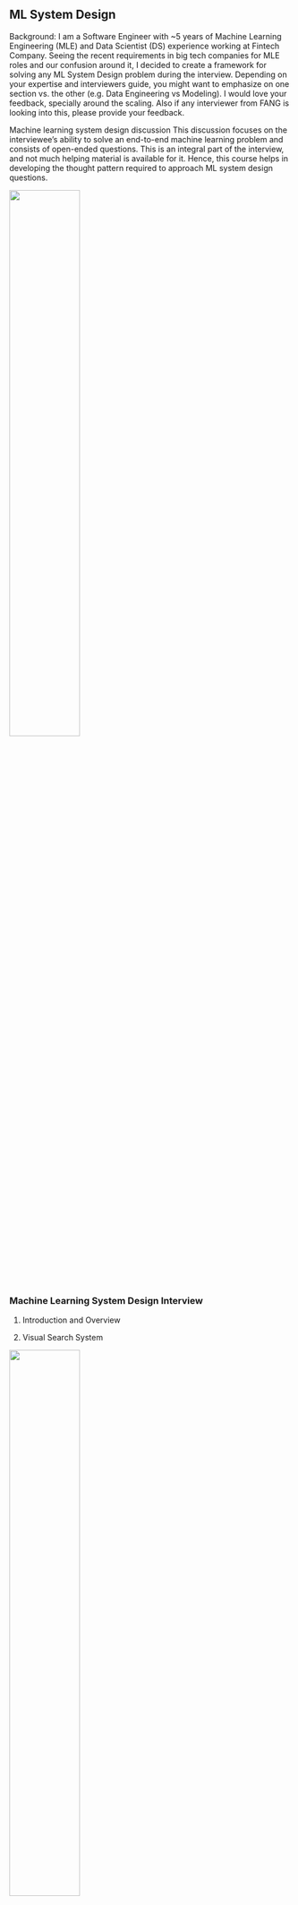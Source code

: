 ## ML System Design
Background:
I am a Software Engineer with ~5 years of Machine Learning Engineering (MLE) and Data Scientist (DS) experience working at Fintech Company. Seeing the recent requirements in big tech companies for MLE roles and our confusion around it, I decided to create a framework for solving any ML System Design problem during the interview. Depending on your expertise and interviewers guide, you might want to emphasize on one section vs. the other (e.g. Data Engineering vs Modeling).
I would love your feedback, specially around the scaling. Also if any interviewer from FANG is looking into this, please provide your feedback.

Machine learning system design discussion
This discussion focuses on the interviewee’s ability to solve an end-to-end machine learning problem and consists of open-ended questions. This is an integral part of the interview, and not much helping material is available for it. Hence, this course helps in developing the thought pattern required to approach ML system design questions.

<!-- <img src="pic/mlq.png" width=50% height=50%>(pic/mlq.png) -->
<img src="pic/mlq.png" width=50% height=50%>

### Machine Learning System Design Interview
01. Introduction and Overview

02. Visual Search System
<img src="pic/IMG_0405.png" width=50% height=50%>
<img src="pic/IMG_0406.png" width=50% height=50%>

03. Google Street View Blurring System
<img src="pic/IMG_0407.png" width=50% height=50%>
<img src="pic/IMG_0408.png" width=50% height=50%>
<img src="pic/IMG_0409.png" width=50% height=50%>

04. YouTube Video Search
<img src="pic/IMG_0410.png" width=50% height=50%>
<img src="pic/IMG_0411.png" width=50% height=50%>

05. Harmful Content Detection
<img src="pic/IMG_0412.png" width=50% height=50%>
<img src="pic/IMG_0414.png" width=50% height=50%>
<img src="pic/IMG_0415.png" width=50% height=50%>

06. Video Recommendation System
<img src="pic/IMG_0416.png" width=50% height=50%>
<img src="pic/IMG_0417.png" width=50% height=50%>
<img src="pic/IMG_0418.png" width=50% height=50%>
<img src="pic/IMG_0419.png" width=50% height=50%>

07. Event Recommendation System
<img src="pic/IMG_0420.png" width=50% height=50%>
<img src="pic/IMG_0421.png" width=50% height=50%>
<img src="pic/IMG_0422.png" width=50% height=50%>

08. Ad Click Prediction on Social Platforms
<img src="pic/IMG_0423.png" width=50% height=50%>
<img src="pic/IMG_0424.png" width=50% height=50%>
<img src="pic/IMG_0425.png" width=50% height=50%>

09. Similar Listings on Vacation Rental Platforms
<img src="pic/IMG_0426.png" width=50% height=50%>
<img src="pic/IMG_0427.png" width=50% height=50%>
<img src="pic/IMG_0428.png" width=50% height=50%>
<img src="pic/IMG_0429.png" width=50% height=50%>

10. Personalized News Feed

<img src="pic/ml-newsfeed.png" width=50% height=50%>
<img src="pic/IMG_0430.png" width=50% height=50%>
<img src="pic/IMG_0431.png" width=50% height=50%>
<img src="pic/IMG_0432.png" width=50% height=50%>
<img src="pic/IMG_0433.png" width=50% height=50%>
<img src="pic/IMG_0434.png" width=50% height=50%>
<img src="pic/IMG_0436.png" width=50% height=50%>

11. People You May Know

### Generative AI System Design Interview
1. Introduction and Overview

2. Gmail Smart Compose
<img src="pic/IMG_0440.png" width=50% height=50%>
<img src="pic/IMG_0441.png" width=50% height=50%>
<img src="pic/IMG_0442.png" width=50% height=50%>
<img src="pic/IMG_0443.png" width=50% height=50%>
<img src="pic/IMG_0444.png" width=50% height=50%>
<img src="pic/IMG_0445.png" width=50% height=50%>
<img src="pic/IMG_0446.png" width=50% height=50%>
<img src="pic/IMG_0447.png" width=50% height=50%>
<img src="pic/IMG_0448.png" width=50% height=50%>
<img src="pic/IMG_0449.png" width=50% height=50%>
<img src="pic/IMG_0450.png" width=50% height=50%>
<img src="pic/IMG_0451.png" width=50% height=50%>

3. Google Translate



4. ChatGPT: Personal Assistant Chatbot



5. Image Captioning



6. Retrieval-Augmented Generation



7. Realistic Face Generation

8. High-Resolution Image Synthesis

9. Text-to-Image Generation

10. Personalized Headshot Generation

11. Text-to-Video Generation


### MLE SD Questions
VO2: SD: design a system for serving content recommendation. eg. data storage, feature store, data pipeline and updates period. how to optimize the system, such as in pre-ranking recall, how to build cache for efficient ANN computing

VO3: SD: design ML algorithm or system there to really quickly capture those shifts in user interest, both in short-term and long-term interest ideally. So how would you model the user? So the question is like, how would you model the user interest in a short video recommendation system?

VO6: How do you design a dector for inappropriate contents? How would you use the dector for recommendation policy?

推荐Facebook events给用户

System design：设计一个ML系统detect一个广告里包不包含weapon。一个印度小哥面的，全程都是我在drive(背模版)，每讲完一个部分问他有没有什么问题他都是“good 继续“这种。我觉得对于NG来说除了自己看看Grokking the ML Interview那个课，提前找人mock interview至关重要，我在网上付费找人mock了两次，提升非常大。我第一次mock的时候甚至不知道要在白板上写什么。甚至我第二次mock的时候题目是detect harmful information很多东西可以直接套上去。

difference between a generative and discriminative model
difference between MLE and MAP
difference between bagging and boosting
explain Bayes theorem
explain SGD and Adam
explain cross-entropy and KL divergence
inductive biases of CNNs, RNNs and transformers
describe the components of a transformer decoder


#### Meta
detect fraud information
我感觉和面试官不断clarify很重要。每一个小的定义和他的hint，一定不要我自己觉得我明白了，而是要问对方是不是这个意思。
我用alex xu和youtube的shusenwang的那个课准备的。

设计一个live comment system for live streaming apps such as YouTube. 感觉system design 就是这样，一问细节就能看出来你的实力。deep dive 可能看面试官的背景和偏好，我的问了how are data stored cross regions? how were data synced cross regions? Can US users sees comments from European users? how to handle peak scenario, such as some live stream event?
Live comment
* Leetcode coding contest website
* Presence indicator
* Ins bidding
* News feed
* Dropbox
* Ads click aggregation
* Proximity
* Youtube


### Template/Framework
machine learning design的问题一般都是问设计一个推荐系统，广告排序，还有一般的监督学习的系统。所以准备起来要了解各类的推荐系统的优缺点，以及最新的embeding的方法, 可以看一下这个博客
> https://medium.com/the-graph/applying-deep-learning-to-related-pins-a6fee3c92f5e。
现在为止，面的两家pinterest和facebook都是围绕着推荐系统展开的，中间会问到各种小问题，比如feature提取，model不够好怎么办。
另外ML的问题，建议最好按照sd一样，按照逻辑点进行回答。
1. 厘清问题，该问题属于什么类型的machine learning问题，比如监督性学习，比如推荐系统。
2. 明确输出目标，明白该问题的目标是什么
3. 数据:
   数据收集，了解一下都有哪些数据可以给我们利用
   数据特征提取，把你想到的特征进行分类，都有哪些domain的特征可以进行提取。
4. 模型，有哪些模型可以使用，然后点出各个模型的优缺点是哪些
5. 评估，你怎么进行模型的评估好坏，评价指标是什么，还有怎么改进。
6. 画出框图，然后进行优化。
7. Scaling

<img src="pic/mlsd.png" width=50% height=50%>

***overview***
Key steps in ML system setup
1. `Setting up the problem`
2. `Understanding scale and latency requirements`
3. `Defining metrics`
4. `Architecture discussion`
5. `Offline model building and evaluation`
6. `Online model execution and evaluation`
7. `Model Debugging and Testing`

***Details***
1. `Setting up the problem`/`Clarify Requirements`
The interviewer’s question is generally very broad. So, the first thing you need to do is ask questions. Asking questions will close the gap between your understanding of the question and the interviewer’s expectations from your answer. You will be able to narrow down your problem space, chalk out the requirements of the system, and finally arrive at a precise machine learning problem statement.
  - What is the goal? Any secondary goal? Business Sense, Customer Experience
    - e.g. for CTR - maximizing the number of clicks is the primary goal. A secondary goal might be the quality of the ads/content
  - Define your ML problem statement, Prediction/Classification problem?
    - Supervised Learning/Unsupervised Learning, Recommendation System like Netflix, Twitter

2. `Understanding scale and latency requirements`/`Clarify Requirements`
Your conversation should also include questions about performance/speed and capacity considerations of the system. The answers to these questions will guide you when you come up with the architecture of the system. Knowing that you need to return results quickly will influence the depth and complexity of your models. Having huge amounts of data to process, you will design the system with scalability in mind. Find more on this in the architecture discussion section. Let’s clarify the problem statement by specifying three aspects: scope, scale, and personalization.
  - Ask questions about the scale of the system - how many users, how much content?
  - Scale of the data: How many requests per second do we anticipate to handle?
  - Latency requirements: Do we want to return the search result in 100 milliseconds or 500 milliseconds?
As we work on a machine learning-based system, our goal is generally to improve our metrics (engagement rate, etc.) while ensuring that we meet the capacity and performance requirements. Major performance and capacity discussions come in during the following two phases of building a machine learning system:
  - Training time: How much training data and capacity is needed to build our predictor?
  - Evaluation time: What are the Service level agreement(SLA) that we have to meet while serving the model and capacity needs?
`Relatively simiple algorithm/model`:
We need to consider the performance and capacity along with optimization for the ML task at hand, i.e., measure the complexity of the ML system at the training and evaluation time and use it in the decision process of building our ML system architecture as well as in the selection of the ML modeling technique.
  linear regression (single-layer neural network-based) algorithm
  < Tree-based algorithms
  < deep neural network
  Performance based SLA ensures that we return the results back within a given time frame (e.g. 500ms) for 99% of queries. Capacity refers to the load that our system can handle, e.g., the system can support 1000 QPS (queries per second).
`Add shards/More machines`:
If we evaluate every document using a relatively fast model such as tree-based or linear regression and it takes 1\mu
μs, our simple model would still take 100s to run for 100 million documents that matched the query “computer science”. This is where distributed systems come in handy; we will distribute the load of a single query among multiple shards, e.g., we can divide the load among 1000 machines and can still execute our fast model on 100 million documents in 100ms (100s/1000).
a tree-based or linear regression takes 1μs for an exmaple -> 100s for 100million exmaples -> add 1000 machines takes 100ms(100s/1000)
deep learning model for search ranking takes 1ms to evaluate an example -> add 1000 shards will still take 100s for 100million (1ms * 100mill/1000) -> continue to add more shards and bring the number down -> using a funnel-based approach when designing ML systems for performance and limited capacity
`Layered/funnel based modeling approach`:
To manage both the performance and capacity of a system, one reasonable approach that’s commonly used is to start with a relatively fast model when you have the most number of documents e.g. 100 million documents in case of the query “computer science” for search. In every later stage, we continue to increase the complexity (i.e. more optimized model in prediction) and execution time but now the model needs to run on a reduce number of documents e.g. our first stage could use a linear model and final stage can use a deep neural network. If we apply deep neural network for only top 500 documents, with 1ms evaluation time per document, we would need 500ms on a single machine. With 5 shards we can do it in around 100ms.

3. `Defining the metrics of the problem`
Now that you have figured out what machine learning problem you want to solve, the next step is to come up with metrics. Metrics will help you to see if your system is performing well. Knowing our success criteria helps in understanding the problem and in selecting key architectural components. This is why it’s important to discuss metrics early in our design discussions. The next step is to carefully choose your system’s performance metrics for both online and offline testing. The metrics you choose will depend on the problem your system is trying to solve.
  - Metrics for offline testing
    - test the models’ performance during the development phase. binary classification, AUC, log loss, precision, recall, and F1-score. In other cases, you might have to come up with specific metrics for a certain problem. For instance, for the search ranking problem, you would use NDCG as a metric.
  - Metrics for online testing
    - you will use online metrics to test them in the production environment. While coming up with online metrics, you may need both component-wise/component level metrics (NDCG to measure the performance of your model online) and end-to-end metrics (users’ engagement and retention rate).

4. `Architecture discussion`
The next step is to design your system’s architecture. You need to think about the components of the system and how the data will flow through those components. In this step, you need to be careful to design a model that can scale easily.
  - How the ML system fits into the overall product backend
    - Think/draw a very simple diagram with input/output line between system backend and ML system
  - Architecting for scale
    - As we mentioned previously, the requirements gathered during problem setup help you in chalking out the architecture. For instance, you are tasked with building an ML system that displays relevant ads to users. During its problem setup, you ask questions and realize that the number of users and ads in the system is huge and ever-increasing. Thus, you need a scalable system that quickly figures out the relevant ads for all users despite the increase in data. Hence, you can’t just build a complex ML model and run it for all ads in the system because it would take up a lot of time and resources. The solution is to use the funnel approach, where each stage will have fewer ads to process. This way, you can safely use complex models in later stages.

5. `Offline model building and evaluation`
  - `Data: Training data generation`
  The quality and quantity of training data are a big factor in determining how far you can go in our machine learning optimization task.
    - Human labeled data (offline)
      This is an expensive way to gather data. So we need to supplement it with in-house labelers or open-source datasets.
      - Crowdsourcing
      Crowdsourcing can be used to collect training data for relatively simpler tasks. For instance, if you are building an email spam detection system, you would need to label emails as spam or real. This is a simple task that crowd workers can easily do without requiring any special training.
      - Specialized labelers
      We can hire specialized/trained labelers who can label data for us according to the given ML task. The trained labelers will use software, such as Label box, to mark the boundaries of different objects in the driving images.
      - Open-source datasets
    - Data collection through a user’s interaction with the pre-existing system (online)
      - using an existing ML-based system or a rule-based system
    - Targeted data gathering
      Offline training data collection is expensive. So, you need to identify what kind of training data is more important and then target its collection more. To do this, you should see where the system is failing, i.e., areas where the system is unable to predict accurately. Your focus should be to collect training data for these areas.
    - Additional creative collection techniques
        - Build the product in a way that it collects data from user
        We can tweak the functionality of our product in a way that it starts generating training data for our model.
        This can be done by tweaking the system in the following way:
            - Ask users to name the board (collection) to which they save each pin. The name of the board will help to categorize the pins according to their content.
            - Ask new users to choose their interests in terms of the board names specified by existing users.
        The first step will help you to build content profiles. Whereas, the second step will help you build user profiles. The model can utilize these to show pins that would interest the user, personalizing the experience.
        - Creative manual expansion
        We can expand training data using creative ways. Assume that we are building a system that detects logos in images (object detection) and we have some images containing the logos we want to detect. We can expand/enhance the training data by manually placing those logos on a different set of images as well. This logo placement can be done in different positions and sizes. The enhanced training data will enable us to build a more robust logo detector model, which will be able to identify logos of all sizes at different positions and from various kinds of images.
        - Data expansion using GANs
        When working with systems that use visual data, such as object detectors or image segmenters, we can use GANs (generative adversarial networks) to enhance the training data. For instance, consider that we are building an object detector. There are a lot of training images of sunny weather conditions but less of rainy weather. A model trained on this training data may not work well for images with rainy conditions. Here, we can utilize GANs to convert images with sunny weather conditions to rainy weather conditions. This will increase our training data for rainy conditions, resulting in a more robust model.
  - `Train, test, & validation splits -> a`
    - The size of each split will depend on your particular scenario.
    - While splitting training data, you need to ensure that you are capturing all kinds of patterns in each split.
    - Most of the time, we are building models with the intent to forecast the future. Therefore, you need your splits to reflect this intent as well.
    - Quantity of training data
    - Training data filtering
      - Cleaning up data
      You might see that the training data consist of a lot of bot traffic apart from the real user interactions. Bot traffic would just contain impressions and no clicks. This would introduce a lot of wrong negative examples. So we need to exclude them from the training data so that our model doesn’t learn from wrong examples.
      - Removing bias
      The model hence trained, will continue considering the previous top recommendation to be the top recommendation this time too. Hence, the “rich getting richer” cycle will continue. In order to break this cycle, we need to employ an exploration technique that explores the whole content pool (all movies available on Netflix). Therefore, we show “randomized” recommendations instead of “popular first” for a small portion of traffic for gathering training data. The users’ engagement with the randomized recommendations provides us with unbiased training data. This data really helps in removing the current positional and engagement bias of the system.
      - Bootstrapping new items
      Sometimes we are dealing with systems in which new items are added frequently. The new items may not garner a lot of attention, so we need to boost them to increase their visibility. For example, in the movie recommendation system, new movies face the cold start problem. We can boost new movies by recommending them based on their similarity with the user’s already watched movies, instead of waiting for the new movies to catch the attention of a user by themselves. Similarly, we may be building a system to display ads, and the new ads face the cold start problem. We can boost them by increasing their relevance scores a little, thereby artificially increasing their chance of being viewed by a person.
  - `Feature: Feature engineering -> b`
  - `Model: Model training -> c`
  - `Evaluation: Offline evaluation`

6. `Online model execution and evaluation`
Now that you have selected the top-performing models, you will test them in an online environment. Online testing heavily influences the decision of deploying the model. This is where online metrics come into play. Depending on the type of problem, you may use both component level and end-to-end metrics. As mentioned before, for the search engine task, the `component-wise metric` will be NDCG in online testing. However, this alone is not enough. You also need an `end-to-end metric` as well, like session success rate, to see if the system’s (search engine’s) performance has increased by using your new search ranking ML model. If you see a substantial increase in system performance during the online test, you can deploy it on production.
  - `Iterative model improvement`
    - Your model may perform well during offline testing, but the same increase in performance may not be observed during an online test. Here, you need to think about debugging the model to find out what exactly is causing this behavior. Is a particular component not working correctly? Is the features’ distribution different during training and testing time? For instance, a feature called “user’s top five interest” may show a difference in distribution during training and testing, when plotted. This can help you to identify that the routines used to provide the top five user interests were significantly different during training and testing time. Moreover, after the first version of your model has been built and deployed, you still need to monitor its performance. If the model is not performing as expected, you need to go towards debugging. You may observe a general failure from a decrease in AUC. Or, you may note that the model is failing in particular scenarios. For instance, by analysing the video recording of the self-driving car, you may find out that the image segmentation fails in rushy areas. The problem areas identified during model debugging will guide you in building successive iterations of your model.
  - `Running an online experiment`
    - A/B testing
      As visitors are served with either the control or variation/test version of the app, and their engagement with each experience is measured and analyzed through statistical analysis testing. Note that unless the tests are statistically significant, we cannot back up the claims of one version winning over another.
    - Measuring long term effects
      If an A/B test is run with the outcome of a significance level of 95% (p-value ≤ 0.05), there is a 5% probability that the variation that we see is by chance. In some cases, we need to be more confident about the result of an A/B experiment when it is overly optimistic.
      - Back Testing
        Do we lose gains? Is the gain caused by an A/B experiment equal to the loss by B/A experiment? Assume that the A/B experiment gave a gain of 5% and B/A experiment gave a loss of 5%. This will ensure that the changes made in the system improved performance.
      - Long-running A/B tests
        For example, suppose that for the ad prediction system, the revenue went up by 5% when we started showing more ads to users but this had no effect on user retention. Will users start leaving the platform if we show them significantly more ads over a longer period of time? To answer this question, we might want to have a long-running A/B experiment to understand the impact. The long-running experiment, which measures long-term behaviors, can also be done via a backtest. We can launch the experiment based on initial positive results while continuing to run a long-running backtest to measure any potential long term effects. If we can notice any significant negative behavior, we can revert the changes from the launched experiment.

7. `Model Debugging and Testing`
Let’s go over different phases in the development of a machine learning system, potential issues that we can face, and how to debug and fix them.
There are two main phases in terms of the development of a model that we will go over:
  - Building the first version of the model and the ML system.
    The goal in this phase is to build the 1st version of the model. Few important steps in this stage are:
    - We begin by identifying a business problem in the first phase and mapping it to a machine learning problem.
    - We then go onto explore the training data and machine learning techniques that will work best on this problem.
    - Then we train the model given the available data and features, play around with hyper-parameters.
    - Once the model has been set up and we have early offline metrics like accuracy, precision/recall, AUC, etc., we continue to play around with the various features and training data strategies to improve our offline metrics.
    - If there is already a heuristics or rule-based system in place, our objective from the offline model would be to perform at least as good as the current system, e.g., for ads prediction problem, we would want our ML model AUC to be better than the current rule-based ads prediction based on only historical engagement rate.
    It’s important to get version 1 launched to the real system quickly rather than spending too much time trying to optimize it. For example, if our AUC is 0.7 and it’s better than the current system with AUC 0.68, it’s generally a better idea to take model online and then continue to iterate to improve the quality. The reason is primarily that model improvement is an iterative process and we want validation from real traffic and data along with offline validation. We will look at various ideas that can help in that iterative development in the following sections.
  - `Deploying and debugging v1 model`
    Some ML-based systems only operate in an offline setting, for example, detect objects from a large set of images. But, most systems have an online component as well, for example, building a search ranking ML model will have to run online to service incoming queries and ranking the documents that match the query. In our first attempt to take the model online, i.e., enable live traffic, might not work as expected and results don’t look as good as we anticipated offline. Let’s look at a few failure scenarios that can happen at this stage and how to debug them.
    - `Change in feature distribution`
      The change in the feature distribution of training and evaluation set can negatively affect the model performance. Let’s consider an example of an Entity linking system that is trained using a readily available Wikipedia dataset. As we start using the system for real traffic, the traffic that we are now getting for finding entities is a mix of Wikipedia articles as well as research papers. Given the model wasn’t trained on that data, its feature distribution would be a lot different than what it was trained on. Hence it is not performing as well on the research articles entity detection.
      Another scenario could be a significant change in incoming traffic because of seasonality. Let’s consider an example of a search system trained using data for the last 2 weeks of December, i.e., mostly holiday traffic. If we deploy this system in January, the queries that it will see will be vastly different than what it was trained on and hence not performing as well as we observed in our offline validation.
    - `Feature logging issues`
      When the model is trained offline, there is an assumption that features of the model generated offline would exactly be the same when the model is taken online. However, this might not be true as the way we generated features for our online system might not exactly be the same. It’s a common practice to append features offline to our training data for offline training and then add them later to the online model serving part. So, if the model doesn’t perform as well as we anticipated online, it would be good to see if feature generation logic is the same for offline training as well as online serving part of model evaluation.
      Suppose we build an ads click prediction model. The model is trained on historical ad engagement. We then deploy it to predict the ads engagement rate. Now the assumption is that the features generated for the model offline would exactly be the same for run-time evaluation. Let’s assume that we have one important feature/signal for our model that’s based on historical advertiser ad impressions. During training, we compute this feature by using the last 7 days’ impression. But, the logic to compute this feature at model evaluation time uses the last 30 days of data to compute advertiser impressions. Because of this feature computed differently at training time and evaluation time, it will result in the model not performing well during online serving. It would be worth comparing the features used for training and evaluation to see if there is any such discrepancy.
    - `Overfitting`
      Overfitting happens when a model learns the intrinsic details in the training data to the extent that it negatively impacts the performance of the model on new or unseen data.
      One good way of ensuring that we don’t get into this problem is to use a hidden test set which is not used for tuning hyperparameters and only use it for final model quality measurement.
      Another important part is to have a comprehensive and large test set to cover all possible scenarios in a fairly similar distribution to how we anticipate them in live traffic.
    - `Under-fitting`
      One indication from training the model could be that the model is unable to learn complex feature interactions especially if we are using a simplistic model. So, this might indicate to us that using slightly higher-order features, introduce more feature interactions, or use a more complex /expensive model such as a neural network.
  - Iterative improvements on top of the first version as well as debugging issues in large scale ML systems.  
    The best way to iterative improve model quality is to start looking at failure cases of our model prediction and using that come up with the ideas that will help in improving model performance in those cases.
    - Missing important feature
    Digging deeper into failures examples can identify missing features that can help us perform better in failures cases.
    - Insufficient training examples
    We may also find that we are lacking training examples in cases where the model isn’t performing well. We will cater to all possible scenarios where the model is not performing well and update the training data accordingly.
  - `Debugging large scale systems`
    In the case of debugging large scale systems with multiple components(or models), we need to see which part of the overall system is not working correctly. It could be done for one failure example or over a set of examples to see where the opportunity lies to improve the metrics.
    The following are a few key steps to think about iterative model improvement for large scale end to end ML systems:
    - Identify the component
    This accounts for finding the architectural component resulting in a high number of failures in our failure set.
    - Improve the quality of component

<img src="pic/ab_test.png" width=50% height=50%>

a, b, c
1. a `Data Related Activites`
    - Data Explore - whats the dataset looks like?
    - Understand different features and their relationship with the target
        - Is the data balanced? If not do you need oversampling/undersampling?
        - Is there a missing value (not an issue for tree-based models)
        - Is there an unexpected value for one/more data columns? How do you know if its a typo etc. and decide to ignore?
    - Feature Importance - partial dependency plot, SHAP values, dataschool video (reference)
    - (ML Pipeline: Data Ingestion) Think of Data ingestion services/storage
    - (ML Pipeline: Data Preparation) Feature Engineering - encoding categorical features, embedding generation etc.
    - (ML Pipeline - Data Segregation) Data split - train set, validation set, test set
3. b `Feature Related Activities`
    - Embeddings
          Embeddings enable the encoding of entities (e.g., words, docs, images, person, ad, etc.) in a low dimensional vector space such that it captures their semantic information. Capturing semantic information helps to identify related entities that occur close to each other in the vector space. Usually, they are generated using neural networks. A neural network architectures can be set up easily to learn a dense representation of entities. We will go over a few of such architectures later in this lesson.
        - Text embeddings: Word2vec
          Word2vec is self-supervised as it trains a model by predicting words from other words that appear in the sentence(context). Representing words with a dense vector is critical for the majority of Natural language processing (NLP) tasks. Word2vec uses a simple but powerful idea to use neighboring words to predict the current word and in the process, generates word embeddings. Any machine learning task that wants to utilize text terms can benefit from this dense embedding vector, which captures word semantic meanings.
          - CBOW
          Continuous bag of words (CBOW) tries to predict the current word from its surrounding words by optimizing for loss function.
          - Skipgram
          Skipgram: In this architecture, we try to predict surrounding words from the current word.
        - Context-based embeddings:
          contextualized information can result in different meanings of the same word, and context-based embeddings look at neighboring terms at embedding generation time. This means that we have to provide contextual information (neighboring terms) to fetch embeddings for a term. In a Word2vec case, we don’t need any context information at the embeddings fetch time as embedding for each term was fixed.
          - Embeddings from Language Models (ELMo)
          The idea behind ELMO is to use the bi-directional LSTM model to capture the words that appear before and after the current word.
          - Bidirectional Encoder Representations from Transformers (BERT)
          BERT uses an attention mechanism and is able to see all the words in the context, utilizing only the ones (i.e., pay more attention) which help with the prediction.
        - Visual embedding (image embedding)
          Once we have trained the model, we only use the encoder (first N network layers) to generate embeddings for images. Auto-encoders are also an example of self-supervised learning, like Word2vec, as we can use an image data set without any label to train the model and generate image embeddings. The input passes through a set of convolution, pooling, and fully connected layers to the last softmax layer for the final classification task. The penultimate layer before softmax captures all image information in a vector such that it can be used to classify the image correctly. So, we can use the penultimate layer value of a pre-trained model as our image embedding.
        - Network/Relationship-based embedding
          the retrieval and ranking of results for a particular user (or query) are mostly about predicting how close they are. Therefore, having an embedding model that projects these documents in the same embedding space can vastly help in the retrieval and ranking tasks of recommendation, search, feed-based, and many other ML systems.
          We can generate embeddings for both the above-discussed pairs of entities in the same space by creating a two-tower neural network model that tries to encode each item using their raw features. The model optimizes the inner product loss such that positive pairs from entity interactions have a higher score and random pairs have a lower score. Let’s say the selected pairs of entities (from a graph or based on interactions) belong to set A. We then select random pairs for negative examples.
          Two tower model to optimize inner product loss for user and item embeddings
    - Transfer learning
      Growth in the ML community and knowledge sharing, This allows people to utilize pre-trained models in a specific area bootstrap quickly.. Another key motivator is that many problems share common sub-problems, e.g., in all visual understanding and prediction areas, tasks such as finding edges, boundaries, and background are common sub-problems. One key advantage of doing transfer learning is that we have the ability to start learning from pre-trained models, and hence, we can utilize the knowledge from similar domains. Transfer learning also optimizes training resources, and it helps teams that don’t have massive computing resources available.
      - Training data is limited:
      In case of a limited amount of specialized training data, we can either go with the approach of freezing all the layers and using the pre-trained model for feature generation or fine-tuning only the final layers.  
      - Training data is plenty:
      If we have a significant amount of training data (e.g. one million+ examples), we have the choice to play around with multiple ideas. We can start with just freezing the model, fine-tuning only final layers, or we can retrain the whole model to adjust weights for our specialized task.
      - Similarity of prediction tasks:
        The similarity of learning tasks can also guide us on whether we can simply use the model as it is or need to fine-tune the model for our new prediction task. For example, if we built a classifier for cars and now we want to use it for trucks, there is a good chance that many of the features are going to be common and we don’t have to fine-tune much. Here, we can utilize the pre-trained model as it is and build our models on top of it (i.e., utilizing the output of pre-trained models as features).
3. c `Model Related Activities`
Now, you can finally decide on the ML models that you should use for the given tasks, keeping the performance and capacity considerations in mind. We can also try out different hyperparameter values to see what works best. If you are using the funnel approach, you may select simpler models for the top of the funnel where data size is huge and more complex neural networks or trees based models for successive parts of the funnel. We also have the option of utilizing pre-trained SOTA (state of the art) models to leverage the power of transfer learning (you don’t need to reinvent the wheel completely each time).
  - (ML Pipeline - Model Train and Evaluation) Build a simple model (XGBoost or NN)
      - How to select a model? Assuming its a Neural Network
          1. NLP/Sequence Model
              - start: LSTM with 2 hidden layers
              - see if 3 layers help,
              - improve: check if Attention based model can help
          2. Image Models - (Don't care right now)
          3. Other
              - start: Fully connected NN with 2 hidden layers
              - Improve: problem specific
  - (ML Pipeline - Model Train and Evaluation) What are the different hyperparameters (HPO) in the model that you chose and why?
  - (ML Pipeline - Model Train and Evaluation) Once the simple model is built, do a bias-variance tradeoff, it will give you an idea of overfitting vs underfitting and based on whether overfit or underfit, you need different approaches to make you model better.
  - Draw the ML pipeline (reference #3)
  - Model Debug (reference #1)
  - Model Deployment (reference#3)
  - (ML Pipeline: Performance Monitoring) Metrics
  - AUC, F1, MSE, Accuracy, NDCG for ranking problems etc.
  - When to use which metrics?


### ***1. Search Ranking***
<img src="pic/search_rank.png" width=50% height=50%>

This is just an example configuration, and it’s important to point out that the number of stages and documents ranked at each stage should be selected based on capacity requirements as well as experimentation to see the impact on relevance based on documents scored at each layer.

Query rewriting -> Spell checker -> Query expansion/Query relaxation -> Query understanding -> Document selection(100k) -> Ranker(500) -> Blender -> Training data generation

Ranker:
Document Selection (100k out of 100m) ->
Ranker Stage 1 (500 out of 100k) recall of the top five to ten relevant documents (A relatively less complex linear algorithm, like logistic regression or small MART(Multiple additive regression trees) model) pointwise approach ->
Ranker Stage 2 (500 in correct order) precision of the top five to ten relevant documents (LambdaMART is a variation of MART where we change the objective to improve pairwise ranking, LambdaRank is a neural network-based approach utilizing pairwise loss to rank the documents.) pairwise learning algorithms

From RankNet to LambdaRank to LambdaMART: An Overview
> https://www.microsoft.com/en-us/research/wp-content/uploads/2016/02/MSR-TR-2010-82.pdf

We can calculate the NDCG score of the ranked results to compare the performance of different models.

<img src="pic/layered_model.png" width=50% height=50%>

The above example configuration assumes that you are first selecting one-hundred thousand documents for the searcher’s query from the index, then using two-stage ranking, with the first one reducing from one-hundred thousand to five-hundred documents and the second stage is then ranking these five-hundred documents. The blender can then blend results from different search verticals, and the filter will further screen irrelevant or offensive results to get good user engagement.

> Clarifying questions
`Problem scope`:
`Scale`: How many websites exist that you want to enable through this search engine? How many requests per second do you anticipate to handle? the search engine is getting around 10K queries per second (QPS).
Personalization: have access to their profile as well as their historical search data

> Metrics
`Online metrics`
Click-through rate:
The click-through rate measures the ratio of clicks to impressions.
successful sessions can be defined as the ones that have a click with a ten-second or longer dwell time.
Zero-click searches
Time to success
`Offline metrics`
normalized discounted cumulative gain (NDCG) in detail as it’s a critical evaluation metric for any ranking problem
NDCG: In contrast to cumulative gain, discounted cumulative gain (DCG) allows us to penalize the search engine’s ranking if highly relevant documents (as per ground truth) appear lower in the result list.

`Document Selection`
Inverted Index, Relevance scoring scheme
One basic scoring scheme is to utilize a simple weighted linear combination of the factors involved. The weight of each factor depends on its importance in determining the relevance score. Some of these factors are:
  - Terms match
  - Document popularity
  - Query intent match
  - Personalization match

`Feature Engineering`
The knowledge of feature engineering is highly significant from an interview perspective.
  - Searcher-specific features
    - age, gender and interests
  - Query-specific features
    - Query historical engagement, Query intent (A few examples of query intent are news, local, commerce, etc.)
  - Document-specific features
    - Page rank, Document engagement radius
  - Context-specific features
    - Time of search, Recent events
  - Searcher-document features
    - Distance, Historical engagement
  - Query-document features
    - Text Match, Unigram or bigram, Query-document historical engagement, Embeddings(represent the query and documents in the form of vectors)

`Training data generation` for the search ranking problem
This component displays the cyclic manner of using machine learning to make a search engine ranking system. It takes online user engagement data from the SERP displayed in response to queries and generates positive and negative training examples. The training data generated is then fed to the machine learning models trained to rank search engine results.
  - Training data generation for pointwise approach
  - Training data generation for pairwise approach
    - Human raters (offline method)
    - User-engagement (online method)

`Blender`
Blender gives relevant results from various search verticals, like, images, videos, news, local results, and blog posts. The blender finally outputs a search engine result page (SERP) in response to the searcher’s query.

`Ranker`
The ranker will actively utilize machine learning to find the best order of documents (this is also called learning to rank). In stage one, you can use fast (nanoseconds) linear ML models to rank them. In stage two, you can utilise computationally expensive models (like deep learning models) to find the most optimized order of top 500 documents given by stage one. `When choosing an algorithm, remember to consider the model execution time. Cost vs benefit tradeoff is always an important consideration in large scale ML systems.`

`Ranking`
Learning to Rank (LTR): A class of techniques that applies supervised machine learning (ML) to solve ranking problems. The pointwise and pairwise techniques that we will apply fall under this class.
for a large scale search engine, it makes sense to adopt a multi-layer funnel approach. The top layer of the funnel looks at a large number of documents and uses simpler and faster algorithms for ranking. The bottom layer ranks a small number of documents with complex machine-learned models.
The configuration shown above assumes that the first stage will receive one-hundred thousand relevant documents from the document selection component. You then reduce this number to five-hundred after ranking in this layer, ensuring that the topmost relevant results are forwarded to the second stage (also referred to as `the recall of the documents`).
It will then be the responsibility of the second stage to rank the documents such that topmost relevant results are placed in the correct order (also referred to as `the precision of the documents`).
First stage model will focus on the `recall` of the top five to ten relevant documents in the first five-hundred results while the second stage will ensure `precision` of the top five to ten relevant documents.
This is achieved by changing the objective function from a `single pointwise objective` (click, session success) to a pairwise objective. `Pairwise optimization for learning to rank` means that the model is not trying to minimize the classification error but rather trying to get as many pairs of documents in the right order as possible.

From RankNet to LambdaRank to LambdaMART: An Overview
> https://www.microsoft.com/en-us/research/wp-content/uploads/2016/02/MSR-TR-2010-82.pdf

`Filtering Results`
Result set after ranking, These results are inappropriate despite having good user engagement
- are offensive
- cause misinformation
- are trying to spread hatred
- are not appropriate for children
- are inconsiderate towards a particular group
- features: There are maybe a few particular features that we might want to add specifically for our filtering model. For example, website historical report rate, sexually explicit terms used, domain name, website description, images used on the website, etc.
- Classifier: Once you have built the training data with the right features, you can utilize classification algorithms like logistic regression, MART(Boosted trees or Random Forest), or a Deep neural network to classify a result as inappropriate.


### ***2. Feed Ranking System***
<img src="pic/feed_system.png" width=50% height=50%>

1. `Setting up the problem`
Given a list of tweets, train an ML model that predicts the probability of engagement of tweets and orders them based on that score

In the past, a rather simplistic approach has been followed for this purpose. All the Tweets generated by their followees since user A’s last visit were displayed in reverse chronological order.
The feed can be improved by displaying activity based on its relevance for the logged-in user. Therefore, the feed order is now based on relevance ranking.

2. `Understanding scale and latency requirements`
3. `Defining metrics`
`User engagement metrics`
comments, likes, and retweets, time spent on Twitter

`Negative engagement or counter metric`
reporting a Tweet as inappropriate, block a user, hide a Tweet

`Weighted engagement`
When it comes to interpretation, a higher score equates to higher user engagement. The weights can be tweaked to find the desired balance of activity on the platform. the metric would become a weighted combination of these user actions. The weighted combination metric can be thought of as a value model. It will summarize multiple impacts (of different forms of user engagements) into a single score.

4. `Architecture discussion`
`Ranker`
Train separate models. Each model can focus on predicting the occurrence probability of a certain user action for the tweet. There will be a separate predictor for like, comment, time spent, share, hide, and report. The results of these models can be merged, each having a different weight/importance, to generate a rank score. The Tweets will then be ranked according to this score.
Separately predicting each user action allows us to have greater control over the importance we want to give to each action when calculating the rank of the Tweet. We can tweak the weights to display Tweets in such a manner that would align with our current business objectives, i.e., give certain user actions higher/lower weight according to the business needs.

<img src="pic/tweet_selection.png" width=50% height=50%>

`Tweet selection schemes`
  - A not-so-new Tweet
  Consider a Tweet that user A has viewed previously. However, by the time the user logs in again, this Tweet has received a much bigger engagement and/or A’s network has interacted with it.

  - New Tweets + unseen Tweets
  the Tweet selection component now fetches a mix of newly generated Tweets along with a portion of unseen Tweets from the cache.
  - Network Tweets + interest / popularity-based Tweets
  An engaging Tweet could be one that:
    - aligns with user A’s interests
    - is locally/globally trending
    - engages user A’s network
  1. Selecting these Tweets can prove to be very beneficial in two cases:
  The user has recently joined the platform and follows only a few others. As such, their small network is not able to generate a sufficient number of Tweets for the Tweet selection component (known as the Bootstrap problem).
  2. The user likes a Tweet from a person outside of his network and decides to add them to their network. This would increase the discoverability on the platform and help grow the user’s network.

<img src="pic/tweet_network.png" width=50% height=50%>

Selecting these Tweets can prove to be very beneficial in two cases:
- The user has recently joined the platform and follows only a few others. As such, their small network is not able to generate a sufficient number of Tweets for the Tweet selection component (known as the Bootstrap problem).
- The user likes a Tweet from a person outside of his network and decides to add them to their network. This would increase the discoverability on the platform and help grow the user’s network.

<img src="pic/tweet_feature.png" width=50% height=50%>

5. `Offline model building and evaluation`

`Feature Engineering`
Dense features
  - User-author features
    - User-author historical interactions
      - author_liked_posts_3months
      - author_liked_posts_count_1year
    - User-author similarity
      - common_followees
      - topic_similarity
      - tweet_content_embedding_similarity
      - [x] social_embedding_similarity

  - Author features
    - Author’s degree of influence
      - is_verified
      - author_social_rank
      - author_num_followers
      - follower_to_following_ratio
    - Historical trend of interactions on the author’s Tweets
      - author_engagement_rate_3months
      - author_topic_engagement_rate_3months

  - User-Tweet features
    - topic_similarity
    - embedding_similarity

  - Tweet features
    - Features based on Tweet’s content
      - Tweet_length
      - Tweet_recency
      - is_image_video
      - is_URL
    - Features based on Tweet’s interaction
      - num_total_interactions
      (Time decay can be used in all features where there is a decline in the value of a quantity over time.)
      - use different time windows to capture the recency of interactions
        - interactions_in_last_1_hour
        - interactions_in_last_1_day
        - interactions_in_last_3_days
        - interactions_in_last_week
      - Separate features for different engagements
        - likes_in_last_3_days
        - comments_in_last_1_day
        - reshares_in_last_2_hours
        - likes_in_last_3_days_user’s_network_only
        - comments_in_last_1_day_user’s_network_only
        - reshares_in_last_2_hours_user’s_network_only
    - Context-based features
      - day_of_week
      - time_of_day
      - current_user_location
      - season
      - lastest_k_tag_interactions
      - approaching_holiday

Sparse features
  - unigrams/bigrams of a Tweet
  - user_id
  - tweets_id

`Training Data Generation`
  - Training data generation through online user engagement
  The users’ online engagement with Tweets can give us positive and negative training examples. For instance, if you are training a single model to predict user engagement, then all the Tweets that received user engagement would be labeled as positive training examples. Similarly, the Tweets that only have impressions would be labeled as negative training examples.

  Impression: If a Tweet is displayed on a user’s Twitter feed, it counts as an impression. It is not necessary that the user reads it or engages with it, scrolling past it also counts as an impression.

  Given that the model’s scores are only going to be used to rank Tweets among themselves, poor model calibration doesn’t matter much in this scenario. We will discuss this in the ads system  , where calibrated scores are important, and we need to be mindful of such a sampling technique.

  - Balancing positive and negative training examples
  - Train test split

`Ranking`
  - `Logistic regression`
  `Pros`:
  A key advantage of using logistic regression is that it is reasonably fast to train. This enables you to test new features fairly quickly to see if they make an impact on the AUC or validation error. Also, it’s extremely easy to understand the model. You can see from the feature weights which features have turned out to be more important than others.
  Cons:
  A major limitation of the linear model is that it assumes linearity exists between the input features and prediction. Therefore, you have to manually model feature interactions. For example, if you believe that the day of the week before a major holiday will have a major impact on your engagement prediction, you will have to create this feature in your training data manually. Other models like tree-based and neural networks are able to learn these feature interactions and utilize them effectively for predictions.

  - `MART`: multiple additive regression trees (Boosted Decision Trees and Random Forest)
  `Pros`:
  Trees are inherently able to utilize non-linear relations between features that aren’t readily available to logistic regression.
  Tree-based models also don’t require a large amount of data as they are able to generalize well quickly. So, a few million examples should be good enough to give us an optimized model.
  Cons:
  To Do

  Consider a scenario, where a person reshares a Tweet but does not click the like button. Even though the user didn’t actually click on the like button, retweeting generally implies that the user likes the Tweet. The positive training example for the retweet model may prove useful for the like model as well. Hence, you can reuse all positive training examples across every model.
  One way to utilize the overall engagement data among each individual predictor of P(like), P(comment) and P(retweet) is to build one common predictor, i.e., P(engagement) and share its output as input into all of your predictors.

<img src="pic/multi_network.png" width=50% height=50%>

  - `Multi-task neural networks`
  having a simpler model for stage one ranking and use complex stage two model to obtain the most relevant Tweets ranked at the top of the user’s Twitter feed.

  However, for a very large scale data set, training separate deep neural networks (NNs) can be slow and take a very long time (ten’s of hours to days). The following approach of setting up the models for multi-task learning caters to this problem.

  total_loss = like_loss + comment_loss + retweet_loss

  `Pros`:
  Given the training time is slow for neural networks, training one model (shared layers) would make the overall training time much faster. Moreover, this will also allow us to share all the engagement data across each learning task.
  This approach should be able to perform at least as effective as training separate networks for each task. It should be able to outperform in most cases as we use the shared data and use it across each predictor. Also, one key advantage of using shared layers is that models would be much faster to train than training completely separate deep neural networks for each task.

<img src="pic/stacking1.png" width=50% height=50%>
<img src="pic/stacking2.png" width=50% height=50%>
<img src="pic/stacking3.png" width=50% height=50%>

  - `Stacking models and online learning`
  One way to outperform the “single model technique approach” is to use multiple models to utilize the power of different techniques by stacking models on top of each other. Let’s go over one such stacking setup that should work out very well for the feed problem.
  The setup includes training tree-based models and neural networks to generate features that you will utilize in a linear model (logistic regression). The main advantage of doing this is that you can utilize `online learning`, meaning we can continue to update the model with every user action on the live site. You can also use sparse features in our linear model while getting the power of all non-linear relations and functions through features generated by tree-based models and neural networks.
  For trees, you can generate features by using the triggering of leaf nodes, e.g., given two trees with four leaf nodes, each will result in eight features that can be used in logistic regression, as shown below.
  each leaf node in the random forest will result in a boolean feature that will be active based on whether the leaf node is triggered or not.
  Similarly, for neutral networks, rather than predicting the probability of events, you can just plug-in the output of the last hidden layer as features into the logistic regression models.

  `Pros`:
  1. Logistic regression can be easily used for changing the model online, based on real-time user interactions that happen with the tweets. This helps the model to re-learn the weight of all tree leaves as well.
  2. To summarize, this stacking model setup will still give us all the learning power of deep neural networks and tree-based models along with the flexibility of training logistic regressions model, while keeping it almost real-time refreshed with online learning.
  3. Another advantage of using `real-time online learning` with logistic regression is that you can also utilize sparse features to learn the interaction, e.g., features like user_id and tweet_id can be used to memorize the interaction with each individual user and Tweet.
  4. Given that features like tweet_id and user_id are extremely sparse, training and evaluation of the model must be done in a `distributed environment` because the data won’t fit on one machine.

`Diversity`
  - Diversity in Tweets’ authors
  - Diversity in tweets’ content
  - Introducing the repetition penalty

6. `Online model execution and evaluation`

`Online Experimentation`
  - Step 1: Training different models
  - Step 2: Validating models offline
  - Step 3: Online experimentation
  Now that you have selected the best model offline, you will use A/B testing to compare the performance of this model with the currently deployed model, which displays the feed in reverse chronological order.
  - Step 4: To deploy or not to deploy
  You should go for complex solutions (based on new features, or data, etc.) only if you anticipate it to bring larger gains in the future.
  To wrap up, if, after an A/B experiment, you see an engagement gain by the model that is statistically significant and worth the complexity it adds to the system, it makes sense to replace the current live system with the new model.

7. `Model Debugging and Testing`

### ***3. Netflix Recommendation System***
***Netflix Recommender System competition***
基本这个问题可以抽象为你有很多user，很多item，一定的历史数据(user买item后的rating)，现在你要决定推荐哪些新的东西给每个user
具体到你被问的问题，可能会有一定的变种，举几个例子
1. Yelp饭馆的推荐，涉及到了geolocation information
2. Facebook Newsfeed推荐，涉及到了不同user之前的networking
3. Ins Story推荐，每条Story是独一无二的并且是有时间性的
4. Spotify音乐推荐，怎么把音乐做个embedding

1. `Setting up the problem`
The prime factor that led to Netflix’s success was its recommendation system. The algorithm does a great job of bringing the right kind of content to the right users. Unlike Netflix’s recommendation system, a simple recommendation system would have simply recommended the trending movies/shows with little regard for the particular user’s preferences. At most, it would look at the viewer’s past watches and recommend movies/shows of the same genre.

Another key aspect of Netflix’s approach is that they have found ways to recommend content that seemed different from the user’s regular choices. However, Netflix’s recommendations are not based on wild guesses, but they are based on other users’ watch histories, these users share some common patterns with the concerned user. This way, customers got to discover new content that they wouldn’t have found otherwise.

The task at hand is to create such a recommendation system that keeps the viewers hooked and introduces them to varied content that expands their horizons.

2. `Understanding scale and latency requirements`
Now that you know the problem at hand, let’s define the scope of the problem:
The total number of subscribers on the platform as of 2019 is 163.5 million.
There are 53 million international daily active users.
Hence, you have to build a system for a large number of users who require good recommendations on a daily basis.

One common way to set up the recommendation system in the machine learning world is to pose it as a classification problem with the aim to predict the probability of user engagement with the content. So, the problem statement would be:
“Given a user and context (time, location, and season), predict the probability of engagement for each movie and order movies using that score.”

3. `Defining metrics`
Online metrics
  - Engagement rate = sessions with clicks/total number of sessions
  However, the user might click on a recommended movie but does not find it interesting enough to complete watching it. Therefore, only measuring the engagement rate with the recommendations provides an incomplete picture.
  - Videos watched
  To take into account the unsuccessful clicks on the movie/show recommendations, we can also consider the average number of videos that the user has watched. We should only count videos that the user has spent at least a significant time watching (e.g., more than two minutes).
  However, this metric can be problematic when it comes to the user starting to watch movie/series recommendations but not finding them interesting enough to finish them.
  Series generally have several seasons and episodes, so watching one episode and then not continuing is also an indication of the user not finding the content interesting. So, just measuring the average number of videos watched might miss out on overall user satisfaction with the recommended content.
  - Session watch time
  Session watch time measures the overall time a user spends watching content based on recommendations in a session. The key measurement aspect here is that the user is able to find a meaningful recommendation in a session such that they spend significant time watching it.
  Therefore, measuring session watch time, which is indicative of the session success, is a good metric to track online for the movie recommendation system.

Offline metrics
  Can we build an ideal set of documents that will allow us to measure recommendation set quality? One way of doing this could be to look at the movies/series that the user has completely watched and see if your recommendation system gets it right using historical data.
  Once we have the set of movies/series that we can confidently say should be on the user’s recommendation list, we can use the following offline metrics to measure the quality of your recommendation system.

<img src="pic/map.png" width=50% height=50%>

  - mAP @ N : Mean Average Precision
  N = length of the recommendation list
  Precision measures the ratio between the relevant recommendations and total recommendations in the movie recommendation list. It will be calculated as follows:
  P = number of relevant recommendations/total number of recommendations

  The movie recommendation list and precisions at each cutoff “k” (1 to 5) can be represented as follows.
  Note that a true positive (1), down the recommendation list, leads to low a mAP compared to the one that is high up in the list. This is important because we want the best recommendations to be at the start of the recommendation set.
  Lastly, the “mean” in mAP means that we will calculate the AP with respect to each user’s ratings and take their mean. So, mAP computes the metric for a large set of users to see how the system performs overall on a large set.

<img src="pic/mar.png" width=50% height=50%>

  - mAR @ N : Mean Average Recall
  Recall for your recommendation list is the ratio between the number of relevant recommendations in the list and the number of all possible relevant items(shows/movies). It is calculated as:
  r = number of relevant recommendations/number of all possible relevant items

  Lastly, the “mean” in mAR means that we will calculate AR with respect to each user’s ratings and then take their mean.
  So, mAR at a high-level, measures how many of the top recommendations (based on historical data) we are able to get in the recommendation set.

  - F1 score
  mAP @ N focuses on how relevant the top recommendations are, whereas mAR @ N shows how well the recommender recalls all the items with positive feedback, especially in its top recommendations. You want to consider both of these metrics for the recommender.
  If you want to give equal importance to precision and recall, you need to look for a score that conveys the balance between precision and recall.
  F1 score = 2 * mAR∗mAP/(mAP+mAR)

  So, the F1 score based on mAP and mAR will be a fairly good offline way to measure the quality of your models. Remember that we selected our recommendation set size to be five, but it can be differ based on the recommendation viewport or the number of recommendations that users on the platform generally engage with.

<img src="pic/rmse.png" width=50% height=50%>

  - Offline metric for optimizing ratings
  root mean squared error (RMSE)


`Feature Engineering`

<img src="pic/rec_feat.png" width=50% height=50%>

User-based features
  - age
  - gender
  - language
  - country
  - average_session_time
  - last_genre_watched
  - user_actor_histogram
  - user_genre_histogram
  - user_language_histogram

Context-based features
  - season_of_the_year
  - upcoming_holiday
  - days_to_upcoming_holiday
  - time_of_day
  - day_of_week
  - device

Media-based features
  - public-platform-rating
  - revenue
  - time_passed_since_release_date
  - time_on_platform
  - media_watch_history
  - genre
  - movie_duration
  - content_set_time_period
  - content_tags
  - show_season_number
  - country_of_origin
  - release_country
  - release_year
  - release_type
  - maturity_rating

Media-user cross features
  - User-genre historical interaction features
    - user_genre_historical_interaction_3months
    - user_genre_historical_interaction_1year
    - user_and_movie_embedding_similarity
    - user_actor
    - user_director
    - user_language_match
    - user_age_match
  - sparse features
    - movie_id
    - title_of_media
    - synopsis
    - original_title
    - distributor
    - creator
    - original_language
    - director
    - first_release_year
    - music_composer
    - actors


4. `Architecture discussion`
We have a huge number of movies to choose from. Also, we require complex models to make great, personalized recommendations. However, if we try to run a complex model on the whole corpus, it would be inefficient in terms of execution time and computing resources usage.
Therefore, we split the recommendation task into two stages.
Stage 1: Candidate generation
Stage 2: Ranking of generated candidates

`Candidate Generation`
This component focuses on `higher recall`, meaning it focuses on gathering movies that might interest the user from all perspectives, e.g., media that is relevant based on historical user interests, trending locally, etc.
1. Collaborative filtering
In this technique, you find users similar to the active user based on the intersection of their historical watches. You, then, collaborate with similar users to generate candidate media for the active user, as shown below.
  - Nearest neighborhood
  To generate recommendations for user i, you need to predict their feedback for all the movies they haven’t watched. You will collaborate with users similar to user i for this process. Their ratings for a movie, not seen by user i, would give us a good idea of how user i would like it.
  It is evident that this process will be computationally expensive with the increase in numbers of users and movies. The sparsity of this matrix also poses a problem when a movie has not been rated by any user or a new user has not watched many movies.
  - [x] Matrix factorization
2. Content-based filtering
Content-based filtering allows us to make recommendations to users based on the characteristics or attributes of the media they have already interacted with.
  - Similarity with historical interactions
  - Similarity between media and user profiles
3. Embedding-based similarity

weaknesses of the approaches for candidate generation discussed above
  - Collaborative filtering can suggest candidates based solely on the historical interaction of the users. Unlike content-based filtering, it does not require domain knowledge to create user and media profiles. It may also be able to capture data aspects that are often elusive and difficult to profile using content-based filtering. However, collaborative filtering suffers from the cold start problem. It is difficult to find users similar to a new user in the system because they have less historical interaction. Also, new media can’t be recommended immediately as no users have given feedback on it.
  - The neural network technique also suffers from the cold start problem. The embedding vectors of media and users are updated in the training process of the neural networks. However, if a movie is new or if a user is new, both would have fewer instances of feedback received and feedback given, respectively. By extension, this means there is a lack of sufficient training examples to update their embedding vectors accordingly. Hence, the cold start problem.
  - Content-based filtering is superior in such scenarios. It does require some initial input from the user regarding their preferences to start generating candidates, though. This input is obtained as a part of the onboarding process, where a new user is asked to share their preferences. Once we have the initial input, it can create and then match the user’s profile with media profiles. Moreover, new medias’ profiles can be built immediately as their description is provided manually.

<img src="pic/rec01.png" width=50% height=50%>
<img src="pic/rec02.png" width=50% height=50%>
<img src="pic/rec03.png" width=50% height=50%>
<img src="pic/rec04.png" width=50% height=50%>
<img src="pic/rec05.png" width=50% height=50%>
<img src="pic/rec06.png" width=50% height=50%>
<img src="pic/rec07.png" width=50% height=50%>
<img src="pic/rec08.png" width=50% height=50%>
<img src="pic/rec09.png" width=50% height=50%>
<img src="pic/rec10.png" width=50% height=50%>
<img src="pic/rec11.png" width=50% height=50%>
<img src="pic/rec12.png" width=50% height=50%>
<img src="pic/rec13.png" width=50% height=50%>

`Ranking`
This component focuses on `higher precision`, i.e., it will focus on the ranking of the top k recommendations.
Re-ranking is done for various reasons, such as bringing diversity to the recommendations. Consider a scenario where all the top ten recommended movies are comedy. You might decide to keep only two of each genre in the top ten recommendations. This way, you would have five different genres for the user in the top recommendations.

If you are also considering past watches for the media recommendations, then re-ranking can help you. It prevents the recommendation list from being overwhelmed by previous watches by moving some previously watched media down the list of recommendations.
  - Approach 1: Logistic regression or random forest
  There are multiple reasons that training a simplistic model might be the way to go. They are as follows:
    - Training data is limited
    - You have limited training and model evaluation capacity
    - You want model explainability to really understand how the ML model is making its decision and show that to the end-user
    - You require an initial baseline to see how far you can go in reducing our test set loss before you try more complex approaches
  - Approach 2: Deep NN with sparse and dense features
  Another way to model this problem is to set up a deep NN. Some of the factors that were discussed in Approach 1 are now key requirements for training this deep NN model. They are as follows:
    - Hundreds of millions of training examples should be available
    - Having the capacity to evaluate these models in terms of capacity and model interpretability is not that critical.
  Since the idea is that you want to predict whether the user will watch the media or not, you train a deep NN with sparse and dense features for this learning task. Two extremely powerful sparse features fed into such a network can be videos that the user has previously watched and the user’s search terms. For these sparse features, you can set up the network to also learn media and search term embeddings as part of the learning task. These specialized embeddings for historical watches and search terms can be very powerful in predicting the next watch idea for a user. They will allow the model to personalize the recommendation ranking based on the user’s recent interaction with media content on the platform.

  An important aspect here is that both search terms and historical watched content are list-wise features. You need to think about how to feed them in the network given that the size of the layers is fixed. You can use an approach similar to pooling layers in CNN (convolution neural networks) and simply average the historical watch id and search text term embeddings before feeding it into the network.


<img src="pic/rec_ranker.png" width=50% height=50%>
<img src="pic/rec_ranker01.png" width=50% height=50%>
<img src="pic/rec_ranker02.png" width=50% height=50%>

`Re-ranking`
The top ten recommendations on the user’s page are of great importance. After your system has given the watch probabilities and you have ranked the results accordingly, you may re-rank the results.
Re-ranking is done for various reasons, such as bringing diversity to the recommendations. Consider a scenario where all the top ten recommended movies are comedy. You might decide to keep only two of each genre in the top ten recommendations. This way, you would have five different genres for the user in the top recommendations.
If you are also considering past watches for the media recommendations, then re-ranking can help you. It prevents the recommendation list from being overwhelmed by previous watches by moving some previously watched media down the list of recommendations.


5. `Offline model building and evaluation`
  - Generating training examples
  One way of interpreting user actions as positive and negative training examples is based on the duration for which the user watched a particular show/movie. You take positive examples as ones where the user ended up watching most of a recommended movie/show, i.e., watched 80% or more. You take negative examples, again where we are confident that the user ignored a movie/show, i.e., watched 10% or less.
  If the percentage of a movie/show watched by the user falls between 10% and 80%, you will put it in the uncertainty bucket. This percentage is not clearly indicative of a user’s like or dislike, so you ignore such examples. For instance, let’s say a user watched 55% of a movie. This could be considered a positive example considering that they liked it enough to watch it midway. However, it could be that a lot of people had recommended it to them, so they wanted to see what all the hype was about by at least watching it halfway through. However, they, ultimately, decided that it was not according to their liking.
  Hence, to avoid these kinds of misinterpretations, you label examples as positive and negative only when you are certain about it to a higher degree.
  - Balancing positive and negative training examples
  randomly downsample the negative examples
  - Weighting training examples
  - How many layers should you setup? How many activation units should be used in each layer? The best answer to these questions is that you should start with 2-3 hidden layers with a RELU based activation unit and then play around with the numbers to see how this helps us reduce the test error. Generally, adding more layers and units helps initially, but its usefulness tapers off quickly. The computation and time cost would be higher relative to the drop in error rate.

<img src="pic/rec_train.png" width=50% height=50%>


6. `Online model execution and evaluation`
7. `Model Debugging and Testing`

### ***4. Ad Prediction System***
1. `Setting up the problem`
`Problem Statement`
Predict the probability of engagement of an ad for a given user and context(query, device, etc.)
Note that the context can be different depending on the type of application in which we are displaying the advertisement.
There are two categories of applications:
- Search engine: Here, the query will be part of the context along with the searcher. The system will display ads based on the search query issued by the searcher.
- Social media platforms: Here, we do not have a query, but the user information (such as location, demographics, and interests hierarchy) will be part of the context and used to select ads. The system will automatically detect user interest based on the user’s historical interactions (using machine learning algorithms) and display ads accordingly.

Most components will be the same for the above two discussed platforms with the main difference being the context that is used to select and predict ad engagement.

2. `Understanding scale and latency requirements`

3. `Defining metrics`
The metrics used in our ad prediction system will help select the best machine-learned models to show relevant ads to the user. They should also ensure that these models help the overall improvement of the platform, increase revenue, and provide value for the advertisers.

`Why are both online and offline metrics important?`
Offline metrics are mainly used to compare the models offline quickly and see which one gives the best result.
Online metrics are used to validate the model for an end-to-end system to see how the revenue and engagement rate improve before making the final decision to launch the model.

They should also ensure that these models help the overall improvement of the platform, increase revenue, and provide value for the advertisers.
- Offline metrics
  - area under the receiver operator curve (AUC)
  However, given that the system needs well-calibrated prediction scores, AUC, has the following shortcomings in this ad prediction scenario.
    1. AUC does not penalize for “how far off” predicted score is from the actual label. For example, let’s take two positive examples (i.e., with actual label 1) that have the predicted scores of 0.51 and 0.7 at threshold 0.5. These scores will contribute equally to our loss even though one is much closer to our predicted value.
    2. AUC is insensitive to well-calibrated probabilities.
  - `Log Loss` (or more precisely cross-entropy loss) is the measure of our predictive error.
    1. This metric captures to what degree expected probabilities diverge from class labels. As such, it is an absolute measure of quality, which accounts for generating well-calibrated, probabilistic output.
    2. Let’s consider a scenario that differentiates why log loss gives a better output compared to AUC. If we multiply all the predicted scores by a factor of 2 and our average prediction rate is double than the empirical rate, AUC won’t change but log loss will go down.

- Online metrics
  - `Overall revenue`
  It’s important to call out that just measuring revenue is a very short term approach, as we may not provide enough value to advertisers and they will move away from the system. However, revenue is definitely one critical metric to track.
  - `Overall ads engagement rate`
    - Click rate
    This will measure the ratio of user clicks to ads.
    - Downstream action rate
    This will measure the action rate of a particular action targeted by the advertiser e.g. add to cart rate, purchase rate, message rate etc.
  - `Counter metrics`
  It’s important to track counter metrics to see if the ads are negatively impacting the platform. There is a risk that users can leave the platform if ads degrade the experience significantly. Along with top metrics, it’s important to track direct negative feedback by the user on the ad such as providing following feedback on the ad:
    - Hide ad
    - Never see this ad
    - Report ad as inappropriate

<img src="pic/ads_sys.png" width=50% height=50%>

4. `Architecture discussion`
`Architectural Components`

`Advertiser flow`
Advertisers create ads containing their content as well as targeting, i.e., scenarios in which they want to trigger their ads.
  - Query-based targeting
  This method shows ads to the user based on the query terms.
  - User-based targeting
  The ads will be subjective to the user based on a specific region, demographic, gender, age, etc.
  - Interest-based targeting
  This method shows interest-based ads.
  - Set-based targeting
  This type shows ads to a set of users selected by the advertisers.

`User flow`
As the platform user queries the system, it will look for all the potential ads that can be shown to this user based on different targeting criteria used by the advertiser.
  - Advertisers create ads providing targeting information, and the ads are stored in the ads index
  - When a user queries the platform, ads can be selected from the index based on their information (e.g., demographics, interests, etc.) and run through our ads prediction system.

- `Ad selection`
The ad selection component will fetch the top k ads based on relevance (subject to the user context) and bid from the ads index.
The main goal of the ads selection component is to narrow down the set of ads that are relevant for a given query. In a search-based system, the ads selection component is responsible for retrieving the top relevant ads from the ads database (built using all the active ads in the system) according to the user and query context. In a feed-based system, the ads selection component will select the top k relevant ads based more on user interests than search terms.
- `Ad prediction`
The ad prediction component will predict user engagement with the ad (the probability that an action will be taken on the ad if it is shown), given the ad, advertiser, user, and context. Then, it will rank ads based on relevance score and bid.
- `Auction`
The auction mechanism then determines whether these top K relevant ads are shown to the user, the order in which they are shown, and the price the advertisers pay if an action is taken on the ad. For every ad request, an auction takes place to determine which ads to show. The top relevant ads selected by the ad prediction system are given as input to Auction. Auction then looks at total value based on an ad’s bid as well as its relevance score. An ad with the highest total value is the winner of the auction. The total value depends on the following factors:
  - Bid
  The bid an advertiser places for that ad. In other words, the amount the advertiser is willing to pay for a given action such as click or purchase.
  - User engagement rate
  An estimate of user engagement with the ad.
  - Ad quality score
  An assessment of the quality of the ad by taking into account feedback from people viewing or hiding the ad.
  - Budget
  The advertiser’s budget for an ad
The estimated user engagement and ad quality rates combined results in the ad relevance score. They can be combined based on different weights as selected by the platform, e.g., if it’s important to keep positive feedback high, the ad quality rate will get a higher weight.

`Pacing`
Pacing an ad means evenly spending the ad budget over the selected time period rather than trying to spend all of it at the start of the campaign.

<img src="pic/ads_funnel.png" width=50% height=50%>

`Funnel model approach`
As we go down the funnel (as shown in the diagram), the complexity of the models becomes higher and the set of ads that they run on becomes smaller. It’s also important to note that the initial layers are mostly responsible for ads selection. On the other hand, ads prediction is responsible for predicting a well-calibrated engagement and quality score for ads. This predicted score is going to be utilized in the auction as well.

Let’s go over an example to see how these components will interact for the search scenario.
- A thirty-year old male user issues a query “machine learning”.
- The `ads selection` component `selects all the ads` that match the targeting criteria ( user demographics and query) and uses a simple model to predict the ad’s relevance score.
- The `ads selection` component `ranks the ads` according to r, where r = bid * relevance and sends the top ads to our ads prediction system.
- The `ads prediction` component will go over the selected ads and uses a highly optimized ML model to `predict a precise calibrated score`.
- The `ads auction` component then runs the auction algorithm based on the bid and predicted ads score to select the `top most relevant ads` that are shown to the user.

<img src="pic/ads_feat.png" width=50% height=50%>

`Feature Engineering`
1. Ad specific features
  - ad_id
  - ad_content_raw_terms
  - historical_engagement_rate
    - ad_engagement_history_last_24_hrs
    - ad_engagement_history_last_7_days
  - ad_impression
  - ad_negative_engagement_rate
  - ad_embedding
  - ad_age
  - ad_bid
2. Advertiser specific features
  - advertiser_domain
  - historical_engagement_rate
  - region_wise_engagement
3. User specific features
  - user_previous_search_terms
  - user_search_terms
  - age
  - gender
  - language
  - embedding_last_k_ads
  - engagement_content_type
  - engagement_days
  - platform_time_spent
  - region
4. Context specific features
  - current_region
  - time
  - device
    - screen_size
5. User-ad cross features
  - embedding_similarity
  - region_wise_engagement
  - user_ad_category_histogram
  - user_ad_subcategory_histogram
  - user_gender_ad_histogram
  - user_age_ad_histogram
6. User-advertiser cross features
  - embedding_similarity
  - user_gender_advertiser_histogram
  - user_age_advertiser_histogram

`Ad Selection`
  - `Phase 1: Selection of ads`
  Quick selection of ads for the given query and user context according to selection criteria
  The first key requirement to be able to achieve the quick selection objective is to have the ads stored in a system that is fast and enables complex selection criteria. This is where building an in-memory index to store the ads will be massively helpful.
  So, the above selection criteria in phase 1 will reduce our space set from all active ads to ads that are targeted for the current user.
  - `Phase 2: Narrow down selection set to top relevant ads`
  The number of ads selected in phase 1 can be quite large depending on the query and the user, e.g., we can have millions of ads targeted for a sports fan. So, running a complex ML model to predict engagement on all these selected ads will be slow and expensive. At this point, it makes sense to narrow down the space using a simplistic approach before we start running complex models.
  The eventual ranking of ads is going to be based on (bid * predicted score). We already know the bid at this point and can use the prior engagement score (CPE - cost per engagement) based on the ad, advertiser, ad type, etc. as our predicted score.

  <img src="pic/ads_phase2.png" width=50% height=50%>

  - `Phase 3`: Apply the machine learning model on the trimmed ads to select the top ones.
  As the ranking in phase 2 is super simplistic, we should still select a sizable ads(e.g., ten thousand) by running a better model as we work towards reducing the ad set. We can run a simplistic and efficient model on ads selected in phase 2 to further narrow it down. The top ads from this phase will be passed to our ad prediction stage to run more complex and accurate models for better user engagement prediction.
  We can use either logistic regression or additive trees based models (such as random forest or boosted decision trees) as they are quite efficient. Neural network-based models need more capacity and time so they might not be the best choice at this stage.

  <img src="pic/ads_phase3.png" width=50% height=50%>

As discussed earlier in the architectural components lessons, the ad set in each phase is narrowed down for the phase below it, thus making it a funnel-based approach. As we progress down the funnel, the complexity of the models increases, and the number of results decrease. Within the ad selection component, we adopt the same funnel based approach. First, we select ads in phase 1, then rank them based on prior scores in phase 2. Finally, we rank them using an efficient model in phase 3 to come up with the top ads that we want to send to the ad prediction stage.

<img src="pic/ads_pred.png" width=50% height=50%>

`How does the system scale?`
Note that our index is sharded, i.e., it runs on multiple machines and every machine selects the top k ads based on the prior score. Each machine then runs a simplistic logistic regression model built on dense features (there are no sparse features to keep the model size small) to rank ads.
The number of partitions (shards) depends on the size of the index. A large index results in more partitions as compared to a smaller index. Also, the system load measured in queries per second (QPS) decides how many times the partition is replicated.

<img src="pic/ads_scale.png" width=50% height=50%>

The ad set returned from the ad selection component is further ranked by the ad prediction component.

`Ad Prediction`
The ad prediction component has to make predictions for the final set of candidate selected ads. It needs to be robust and adaptive and should be able to learn from massive data volume.

`Modeling approach`
Ads are generally short-lived. So, our predictive model is going to be deployed in a dynamic environment where the ad set is continuously changing over time.
Given this change in an ad set, keeping the model up to date on the latest ads is important. In other words, model performance will degrade with each passing day if it isn’t refreshed frequently.

<img src="pic/ads_online1.png" width=50% height=50%>
<img src="pic/ads_online2.png" width=50% height=50%>


5. `Offline model building and evaluation`
`Model recalibration`
Negative downsampling can accelerate training while enabling us to learn from both positive and negative examples. However, our predicted model output will now be in the downsampling space. For instance, consider that if our engagement rate is 5% and we select only 10% negative samples, our average predicted engagement rate will be near 50%. Auction uses this predicted rate to determine order and pricing; therefore it’s critical that we recalibrate our score before sending them to auction. The recalibration can be done using:
q = p/(p+(1-p)/w)
Here,
q is the re-calibrated prediction score,
p is the prediction in downsampling space, and
w is the negative downsampling rate.

6. `Online model execution and evaluation`
`Model for online learning`
One model that easily supports online learning and has the ability to update it using stochastic gradient descent using mini-batches is logistic regression.
  - Auto non-linear feature generation
  `Cons:`
  One potential drawback is that simple logistic regression (generalized linear model) relies on manual effort to create complex feature crosses and generating non-linear features. Manually creating such features is cumbersome and will mostly be restricted to modeling the relationship between two or three features. On the other hand, tree and neural network-based models are really good at generating complex relationships among features when optimizing the model.
  `Pros:`
  To overcome this, we can use additive trees and neural networks to find such complex feature crosses and non-linear feature relationships in data, and then these features are input to our logistic regression model.
    - Additive trees
    - Neural Network
    neural network-based models are also really good at capturing non-linear, complex relationships between features.

<img src="pic/ads_additive.png" width=50% height=50%>
<img src="pic/ads_network.png" width=50% height=50%>

So, let’s combine the above two ideas together:
  - We train additive trees and neural network to predict non-linear complex relationships among our features. We then use these models to generate features.
  - We use raw features and features generated in the previous step to train a logic regression model.

The above two steps together solve both of our problems to capture complex non-linear relationships and also enable us to use online learning to refresh the model frequently for ads that are fast-changing and dynamic in nature.

<img src="pic/ads_new_feat.png" width=50% height=50%>

7. `Model Debugging and Testing`

This concludes our course on machine learning system design! Hopefully, you are now confident in your ability to answer machine learning design interview questions in an effective and systematic way.

### ***5. Self-Driving Car: Image Segmentation***
1. `Setting up the problem`
2. `Understanding scale and latency requirements`
3. `Defining metrics`
4. `Architecture discussion`
5. `Offline model building and evaluation`
6. `Online model execution and evaluation`
7. `Model Debugging and Testing`

### ***6. Entity Linking System***
1. `Setting up the problem`
Named entity linking (NEL) is the process of detecting and linking entity mentions in a given text to corresponding entities in a target knowledge base.
There are two parts to entity linking:
- Named-entity recognition
  Named-entity recognition (NER) detects and classifies potential named entities in the text into predefined categories such as a person, organization, location, medical code, time expression, etc. (multi-class prediction).
- Disambiguation
  Next, disambiguation disambiguates each detected entity by linking it to its corresponding entity in the knowledge base.

Applications
- Semantic search
- Content analysis
- Question answering systems/chatbots/virtual assistants, like Alexa, Siri, and Google assistant

Interview questions
- These are some of the questions that an interviewer can put forth.
- How would you build an entity recognizer system?
- How would you build a disambiguation system?
- Given a piece of text, how would you extract all persons, countries, and businesses mentioned in it?
- How would you measure the performance of a disambiguator/entity recognizer/entity linker?
- Given multiple disambiguators/recognizers/linkers, how would you figure out which is the best one?

2. `Understanding scale and latency requirements`


3. `Defining metrics`
Offline metrics will be aimed at improving/measuring the performance of the entity linking component. Online metrics will be aimed at improving/measuring the performance of the larger system by using a certain entity linking model as its component.

`Offline metrics`
  - Named entity recognition
  - Disambiguation
  - Named-entity linking component
    - Micro-averaged metrics
    - Macro-averaged metrics

`Online metrics`
  - A/B testing

4. `Architecture discussion`

<img src="pic/link_arch.png" width=50% height=50%>

The architectural components diagram for entity linking is shown below. It consists of two paths:
  - Model generation path (training flow)
  - Model execution path (prediction flow)

5. `Offline model building and evaluation`
There are two approaches you can adopt to gather training data for the entity linking problem.
  - Open-source datasets
    - open-source dataset CoNLL-2003 for named-entity recognition.
    - For named-entity disambiguation, you can utilize the AIDA CoNLL-YAGO Dataset, which contains assignments of entities to the mentions of named entities annotated for the CoNLL-2003 dataset. The entity mentions are assigned to YAGO (database), Wikipedia and Freebase (database) entities as shown in the slide below.
  - Manual labeling
    - Once you have utilized the open-source datasets, we may want to enhance the data and increase its size through manual labelers. The manual labelers will generate training data similar to the open-source datasets, by annotating named entities in text and linking them to corresponding entities in the knowledge base.
    - Another case where you would generate data through manual labelers is when you require a highly specialized dataset for a specific problem. For example, assume that the problem is related to the medical field; this requires identifying certain domain-specific entities. In such situations, you need to understand the domain in which you want to perform entity linking. What are the kind of entities you want to recognize and link? When the manual labelers are given hospital data, they will mark doctor names, symptoms, diseases, patient names, types of surgeries, and so on. Hence, you would have tags that are related to the domain of the task.
  After labeling the entities the labelers will also link them to the entities in the knowledge base (database) that is being used.

`Modeling`
  - Contextualized text representation
  It is often observed that the same words may refer to a different entity. The context (i.e., other terms in the sentence) in which the words occur helps us figure out which entity is being referred to. Similarly, the NER and NED models require context to correctly recognize entity type and disambiguate, respectively. Therefore, the representation of terms must take contextual information into account. One way to represent text is in the form of embeddings. Notice that, in the first sentence, the context that helps to identify the person comes after the mention. Whereas, in the second sentence, the helpful context comes before the mention. Therefore, the embedding model needs to be bi-directional, i.e., it should look at the context in both the backward direction and the forward direction.
    - ELMo (Embeddings from Language Models)
    - BERT (bidirectional encoder representations from transformers)
  - NER modelling
    - Contextual embedding as features
    - Fine-tuning embeddings
  - Disambiguation modeling
    - Candidate generation
    - Linking

<img src="pic/link_emlo1.png" width=50% height=50%>
<img src="pic/link_emlo2.png" width=50% height=50%>

<img src="pic/link_bert.png" width=50% height=50%>
<img src="pic/link_self.png" width=50% height=50%>

<img src="pic/link_ner.png" width=50% height=50%>
<img src="pic/link_link.png" width=50% height=50%>

6. `Online model execution and evaluation`
7. `Model Debugging and Testing`


## MLE Interview Questions
### FB
We take the two coding interviews first. And then two team match interviews.

Interview Questions
Q: Give me an example of a project where you used data and machine learning.
Q: Given a binary tree, write a function to find if this tree is a search binary tree or not.
Q: Given an array, write a function that returns a samples from the array.  

Given two sets
words ["cat", "bat", "mat" )
ordering = [c,b,a,t]
Return TRUE when the words in words[] are sorted in lexographic order as in ordering[]  

Python example:
```python
word = "cat"
ordering = ['c', 'b', 'a', 't']

def check_ordering(word, ordering):
    """Recursive approach O(len(ordering))"""
    # Base cases
    if not word:
        return True
    # Recursion
    else:
        letter = word.pop(0)
        print(letter)
        for char in ordering:
            if letter == char:
                index = ordering.index(char)
                print(ordering[index:])
                return check_ordering(word, ordering[index:])
        return False
print(check_ordering(list(word), ordering))
```
How would you build, train, and deploy a system to detect if multimedia and/or ads contents being posted violate terms or contains offensive materials?
How you test your ML models for production scale?

Variation of the number of islands LC question. You have a House, Well & Tree arranged in a large grid with empty spaces in between to show
where you can go. How will you go from house to nearest well without hitting a tree? Assume you can only go up.down/left/right and not diagonally and cannot hit a tree else you backtrack.  
Given an infinite chessboard, find shortest distance for a knight to move from position A to position B  
given a binary image, count the number of 4-directional connected components.  
Serialize and de-serialize a binary tree  
Given two sparse matrices, how would you compute the dot product?
Given a DAG, write a function to return the length of the longest path.
Given a tree, write a function to return the sum of the max-sum path which goes through the root node.
implement functions of constructing binary tree
One problem is implement a trie tree.

***Interview Questions:***
2. System Design #1
是设计一个location based search。这一轮画风就比较非主流了。我因为看过一些uber/lyft的talk，也准备过geohash的知识，想说开心这都准备到了哈，上来讨论了一下需求，就说先画个架构图吧，本来计划每个component都大概讲一下，再落实到具体的schema design什么的，结果画完以后面试官说其他都不重要，咱直接说geohash怎么用，为什么用geohash，我就解释它为什么可以在密集地区持续split啊，找相邻block是O(1) time啊什么的，然后面试官一直追问geohash的细节，比如为什么每一层是划4x8个格子而不是比如8x8，直接给我问蒙了，这我确实不知道啊！在这个上面纠结到了只剩五分钟，最后只能草草讲一下返回结果怎么排序，就结束了。

个人反思是不是一开始不说geohash比较好？先讲讲even grid为什么不行，再讲讲quad tree这样？另一个失误的点是时间控制的不好，生平第一次面大厂design，有点被牵着鼻子走，其实不知道的细节可以申请先放一放，把大框架讲完了以后再回头抠细节？

3. ML Design
这一轮是一个非常常规的recommendation问题，被推荐的东西（item）不经常变，用户的interest变化比较快。用collaborative filtering或者binary classification都能做，分析了一下两个方案，觉得用classification比较合适，有一些比较明显的优点，面试官也同意，就开始讨论metrics，feature engineering，不同算法的优缺点，然后就是些model serving上面的工程问题，比如怎么monitor，online表现明显有问题的时候怎么debug，因为工作中都遇到过，感觉答得也不错，面试官全程I like it, fantastic。唯一没有想到的是可以用好友graph来扩展feature解决冷启动问题，这个是面试官提醒了以后才想到的。

这一轮就和上一轮画风相反。全程感觉很顺，但是还是给了个borderline，求大佬们指点一下，这是挂在哪了？

4. System Design #2
这一轮没有计入面试结果，但也挺有意思的。和第一轮Design一样，不按套路出牌，我把框架画完之后面试官说，这个设计很好，但是如果不用Cassandra或者任何storage layer你要怎么设计，Redis也不用的话要怎么办，message queue也不用的话要怎么做，而且不是明着说的，就是说 “我们想尽量减少server间的networking”，反复沟通了很久，最后才明白他的意图原来就是不用任何轮子设计一个啥都有的monolith。明白了这个以后进展就很快，最终结果他也非常满意，后半程明显语气快乐得多（其实我想说这种设计挺糟糕的，拣了芝麻丢了西瓜）。。。

 ML design。abusive comments
第四轮：design music playlist to display top music
第五轮：design friends recommendation system

### Google
Given two strings, A and B, of the same length n, find whether it is possible to cut both strings at a common point such that the first part of A and the second part of B form a palindrome.
have two pointers, first on A and second on end of B. move the pointer l and r (l++, r--) until both values are same( A[l] == B[r]) or l == r. if at any point both are not same just switch the pointer r from B to A and continue. If then it breaks then it is not a palindrome.

You have 52 playing cards (26 red, 26 black). You draw cards one by one. A red card pays you a dollar. A black one fines you a dollar. You can stop any time you want. Cards are not returned to the deck after being drawn. What is the expected payoff following this optimal rule? for this, u need to find what is the optimal stopping rule in terms of maximizing expected payoff.

## References
### ML System Design
> https://www.educative.io/blog/cracking-machine-learning-interview-system-design

> https://github.com/kuhung/machine-learning-systems-design

> https://github.com/chiphuyen/machine-learning-systems-design

> https://leetcode.com/discuss/interview-question/system-design/566057/machine-learning-system-design-a-framework-for-the-interview-day

> https://www.linkedin.com/pulse/tips-machine-learning-interviews-karthik-mohan/

> https://www.springboard.com/blog/machine-learning-interview-questions/

> https://www.1point3acres.com/bbs/thread-490321-1-1.html

> https://blog.nowcoder.net/n/11b85636258b49b09eb116084d0d67f1

> https://www.1point3acres.com/bbs/forum.php?mod=viewthread&tid=462348&extra=page%3D1

> https://kuhungio.me/2019/machine_learning_system_design/

> https://www.jiqizhixin.com/articles/2021-01-26-3

> https://www.jiqizhixin.com/articles/2019-11-26-5

> https://pxiaoer.blog/2021/01/26/cs329s/

Model Debug
> http://josh-tobin.com/assets/pdf/troubleshooting-deep-neural-networks-01-19.pdf

Data School Video on Feature Selection
> https://www.youtube.com/watch?v=YaKMeAlHgqQ

ML Pipeline
> https://towardsdatascience.com/architecting-a-machine-learning-pipeline-a847f094d1c7

### Recommender System
> https://towardsdatascience.com/deep-dive-into-netflixs-recommender-system-341806ae3b48

> https://dl.acm.org/doi/epdf/10.1145/2843948

> https://uxplanet.org/netflix-binging-on-the-algorithm-a3a74a6c1f59

> https://github.com/gauravtheP/Netflix-Movie-Recommendation-System/blob/master/NetflixMoviesRecommendation.ipynb

> https://madasamy.medium.com/introduction-to-recommendation-systems-and-how-to-design-recommendation-system-that-resembling-the-9ac167e30e95

> https://pub.towardsai.net/build-your-own-recommendation-engine-netflix-demystified-demo-code-550401d4885e

> https://medium.com/refraction-tech-everything/how-netflix-works-the-hugely-simplified-complex-stuff-that-happens-every-time-you-hit-play-3a40c9be254b

> https://www.codecademy.com/articles/how-netflix-recommendation-works-data-science

> https://xamat.github.io/pubs/BigAndPersonal.pdf

> https://rpubs.com/geeman/599770

> https://www.newamerica.org/oti/reports/why-am-i-seeing-this/case-study-netflix/

#### IDEA ####
视频推荐：评论里面包括对视频内容的点评，应该提升权重

> https://www.1point3acres.com/bbs/thread-169343-1-1.html

> https://www.1point3acres.com/bbs/thread-559285-1-1.html

> https://www.1point3acres.com/bbs/thread-683982-1-1.html

> https://eng.uber.com/observability-at-scale/

> https://medium.com%2F@medium.com/@cfpinela/recommender-systems-user-based-and-item-based-collaborative-filtering-5d5f375a127f

> https://www.1point3acres.com/bbs/forum.php?mod=viewthread&tid=698113&extra=page%3D1%26filter%3Dsortid%26sortid%3D311%26sortid%3D311

> https://github.com/donnemartin/system-design-primer/blob/master/README-zh-Hans.md

> https://1o24bbs.com/t/topic/4487
